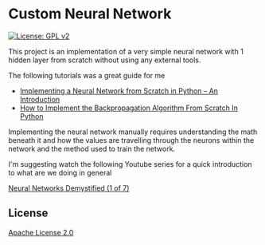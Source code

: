 # Custom Neural Network
[![License: GPL v2](https://img.shields.io/badge/License-GPL%20v2-blue.svg)](LICENSE)

This project is an implementation of a very simple neural network with 1 hidden
layer from scratch without using any external tools.


The following tutorials was a great guide for me

- [Implementing a Neural Network from Scratch in Python – An Introduction](http://www.wildml.com/2015/09/implementing-a-neural-network-from-scratch/)
- [How to Implement the Backpropagation Algorithm From Scratch In Python](https://machinelearningmastery.com/implement-backpropagation-algorithm-scratch-python/)

Implementing the neural network manually requires understanding the math
beneath it and how the values are travelling through the neurons within the
network and the method used to train the network.

I'm suggesting watch the following Youtube series for a quick introduction to
what are we doing in general

[Neural Networks Demystified (1 of 7)](https://www.youtube.com/watch?v=bxe2T-V8XRs)

## License

[Apache License 2.0](LICENSE)
